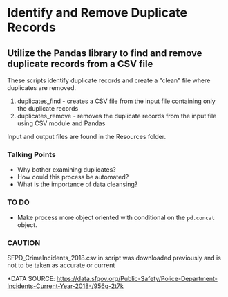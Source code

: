 # Identify and Remove Duplicate Records
## Utilize the Pandas library to find and remove duplicate records from a CSV file

These scripts identify duplicate records and create a "clean" file where duplicates are removed.

1. duplicates_find - creates a CSV file from the input file containing only the duplicate records
2. duplicates_remove - removes the duplicate records from the input file using CSV module and Pandas

Input and output files are found in the Resources folder.

### Talking Points

* Why bother examining duplicates?
* How could this process be automated? 
* What is the importance of data cleansing?

### TO DO

* Make process more object oriented with conditional on the ```pd.concat``` object.

### CAUTION

SFPD_CrimeIncidents_2018.csv in script was downloaded previously and is not to be taken as accurate or current

*DATA SOURCE: https://data.sfgov.org/Public-Safety/Police-Department-Incidents-Current-Year-2018-/956q-2t7k
